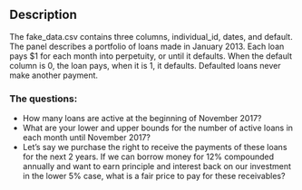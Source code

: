 ## Description
The fake_data.csv contains three columns, individual_id, dates, and default. The panel describes a portfolio of
loans made in January 2013. Each loan pays $1 for each month into perpetuity, or until it defaults. When
the default column is 0, the loan pays, when it is 1, it defaults. Defaulted loans never make another payment.

### The questions:
<ul>
<li>How many loans are active at the beginning of November 2017?</li>
<li>What are your lower and upper bounds for the number of active loans in each month until November
2017?</li>
<li>Let’s say we purchase the right to receive the payments of these loans for the next 2 years. If we can
borrow money for 12% compounded annually and want to earn principle and interest back on our
investment in the lower 5% case, what is a fair price to pay for these receivables?</li>
</ul>